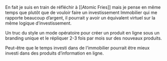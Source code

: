 En fait je suis en train de réfléchir à [[Atomic Fries]] mais je pense en même temps que plutôt que de vouloir faire un investissement Immobilier qui me rapporte beaucoup d’argent, il pourrait y avoir un équivalent virtuel sur la même logique d’investissement. 

Un truc du style un mode opératoire pour créer un produit en ligne sous un branding unique et le répliquer 2-3 fois par mois sur des nouveaux produits. 

Peut-être que le temps investi dans de l’immobilier pourrait être mieux investi dans des produits d’information en ligne. 

